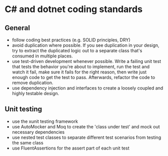 # C# and dotnet coding standards

## General

- follow coding best practices (e.g. SOLID principles, DRY)
- avoid duplication where possible. If you see duplication in your design, try to extract the duplicated logic out to a separate class that's consumed in multiple places.
- use test-driven development whenever possible. Write a failing unit test that tests the behavior you're about to implement, run the test and watch it fail, make sure it fails for the right reason, then write just enough code to get the test to pass. Afterwards, refactor the code to remove duplication.
- use dependency injection and interfaces to create a loosely coupled and highly testable design.

## Unit testing

- use the xunit testing framework
- use AutoMocker and Moq to create the 'class under test' and mock out necessary dependencies
- use nested test classes to separate different test scenarios from testing the same class
- use FluentAssertions for the assert part of each unit test
